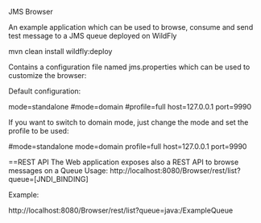 JMS Browser

An example application which can be used to browse, consume and send test message to a JMS queue deployed on WildFly

mvn clean install wildfly:deploy

Contains a configuration file named jms.properties which can be used to customize the browser:

Default configuration:

mode=standalone
#mode=domain
#profile=full
host=127.0.0.1
port=9990

If you want to switch to domain mode, just change the mode and set the profile to be used:

#mode=standalone
mode=domain
profile=full
host=127.0.0.1
port=9990

==REST API
The Web application exposes also a REST API to browse messages on a Queue
Usage: http://localhost:8080/Browser/rest/list?queue=[JNDI_BINDING]

Example:

http://localhost:8080/Browser/rest/list?queue=java:/ExampleQueue